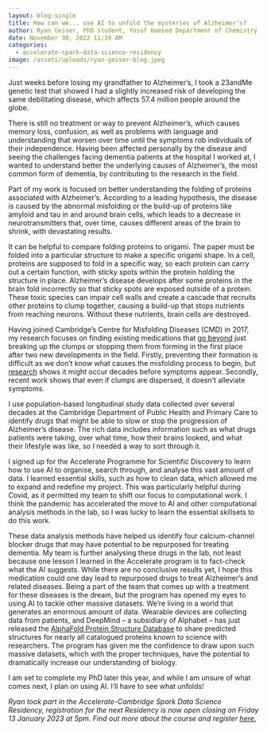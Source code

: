 ```yaml
---
layout: blog-single
title: How can we... use AI to unfold the mysteries of Alzheimer's?
author: Ryan Geiser, PhD student, Yusuf Hamied Department of Chemistry
date: November 30, 2022 11:39 AM
categories:
  - accelerate-spark-data-science-residency
image: /assets/uploads/ryan-geiser-blog.jpeg
---
```

Just weeks before losing my grandfather to Alzheimer’s, I took a 23andMe genetic test that showed I had a slightly increased risk of developing the same debilitating disease, which affects 57.4 million people around the globe.

There is still no treatment or way to prevent Alzheimer’s, which causes memory loss, confusion, as well as problems with language and understanding that worsen over time until the symptoms rob individuals of their independence. Having been affected personally by the disease and seeing the challenges facing dementia patients at the hospital I worked at, I wanted to understand better the underlying causes of Alzheimer’s, the most common form of dementia, by contributing to the research in the field. 

Part of my work is focused on better understanding the folding of proteins associated with Alzheimer’s. According to a leading hypothesis, the disease is caused by the abnormal misfolding or the build-up of proteins like amyloid and tau in and around brain cells, which leads to a decrease in neurotransmitters that, over time, causes different areas of the brain to shrink, with devastating results.

It can be helpful to compare folding proteins to origami. The paper must be folded into a particular structure to make a specific origami shape. In a cell, proteins are supposed to fold in a specific way, so each protein can carry out a certain function, with sticky spots within the protein holding the structure in place. Alzheimer’s disease develops after some proteins in the brain fold incorrectly so that sticky spots are exposed outside of a protein. These toxic species can impair cell walls and create a cascade that recruits other proteins to clump together, causing a build-up that stops nutrients from reaching neurons. Without these nutrients, brain cells are destroyed.

Having joined Cambridge’s Centre for Misfolding Diseases (CMD) in 2017, my research focuses on finding existing medications that [go beyond](https://www.sciencedirect.com/science/article/abs/pii/S1552526011000999) just breaking up the clumps or stopping them from forming in the first place after two new developments in the field. Firstly, preventing their formation is difficult as we don’t know what causes the misfolding process to begin, but [research](https://www.ncbi.nlm.nih.gov/pmc/articles/PMC6888399/) shows it might occur decades before symptoms appear. Secondly, recent work shows that even if clumps are dispersed, it doesn’t alleviate symptoms.

I use population-based longitudinal study data collected over several decades at the Cambridge Department of Public Health and Primary Care to identify drugs that might be able to slow or stop the progression of Alzheimer’s disease. The rich data includes information such as what drugs patients were taking, over what time, how their brains looked, and what their lifestyle was like, so I needed a way to sort through it.

I signed up for the Accelerate Programme for Scientific Discovery to learn how to use AI to organise, search through, and analyse this vast amount of data. I learned essential skills, such as how to clean data, which allowed me to expand and redefine my project. This was particularly helpful during Covid, as it permitted my team to shift our focus to computational work. I think the pandemic has accelerated the move to AI and other computational analysis methods in the lab, so I was lucky to learn the essential skillsets to do this work.

These data analysis methods have helped us identify four calcium-channel blocker drugs that may have potential to be repurposed for treating dementia. My team is further analysing these drugs in the lab, not least because one lesson I learned in the Accelerate program is to fact-check what the AI suggests. While there are no conclusive results yet, I hope this medication could one day lead to repurposed drugs to treat Alzheimer’s and related diseases. Being a part of the team that comes up with a treatment for these diseases is the dream, but the program has opened my eyes to using AI to tackle other massive datasets. We’re living in a world that generates an enormous amount of data. Wearable devices are collecting data from patients, and DeepMind – a subsidiary of Alphabet – has just released the [AlphaFold Protein Structure Database](https://alphafold.ebi.ac.uk/) to share predicted structures for nearly all catalogued proteins known to science with researchers. The program has given me the confidence to draw upon such massive datasets, which with the proper techniques, have the potential to dramatically increase our understanding of biology.

I am set to complete my PhD later this year, and while I am unsure of what comes next, I plan on using AI. I’ll have to see what unfolds!



*R﻿yan took part in the Accelerate-Cambridge Spark Data Science Residency, registration for the next Residency is now open closing on Friday 13 January 2023 at 5pm. Find out more about the course and register [here. ](https://acceleratescience.github.io/resources/introducing-data-science-for-science.html)*
